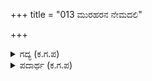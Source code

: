 +++
title = "013 ಮುರಹರನ ನೇಮದಲಿ"

+++

<details><summary>ಗದ್ಯ (ಕ.ಗ.ಪ) </summary>

13. ಕೃಷ್ಣನ ಅಪ್ಪಣೆಯಂತೆ ಮಯನು  ಹದಿನಾಲ್ಕು ತಿಂಗಳುಗಳಲ್ಲಿ  ಬಲು ಶ್ರೇಷ್ಠವಾದ ಸಭಾಮಂಟಪವನ್ನು ನಿರ್ಮಿಸಿಕೊಟ್ಟ. ಅವರಿಗೆ ಇವನು ಕೃತಜ್ಞನಲ್ಲವೇ ? ಅಲೆಅಲೆಯಾಗಿ ಕಿರಣಗಳನ್ನು ಹೊರಚೆಲ್ಲುವ ನಾನಾ ರತ್ನರಾಶಿಯಿಂದ ರಚಿಸಿದ ಶಿಲ್ಪ ಅದು. 'ದೇವತೆಗಳಿಗೂ ಅಂತಹ ಶಿಲ್ಪದ ರಚನೆ ಅಸಾಧ್ಯ ಶಿವ ಶಿವ !' ಎಂಬಂತಿತ್ತು ಆ ಸಭಾಭವನ.
</details>

<details><summary>ಪದಾರ್ಥ (ಕ.ಗ.ಪ) </summary>

ಮಯ-ರಾಕ್ಷಸರ ಶಿಲ್ಪಿ, ನೇಮ-ಅಪ್ಪಣೆ, ಲಹರಿ-ಅಲೆ, ಉತ್ಕರ-ರಾಶಿ  
ಮುರಹರ-ಕೃಷ್ಣ, ನೇಮದಲಿ-ಆಜ್ಞೆಯಂತೆ, ವಿಸ್ತರಿಸಿದನು-ವಿಸ್ತಾರವಾಗಿ ರಚಿಸಿದನು, ಅನಿಬರೆಗೆ-ಅಷ್ಟು ಜನರಿಗೆ, ಕೃತಜ್ಞ-ತನಗೆ, ಮೂಡಿದ ಉಪಕಾರವನ್ನು, ಸ್ಮರಿಸಿ ಕೊಳ್ಳುವವನು, ಲಹರಿ-ಅಲೆ, ರತ್ನೋತ್ಕರ-ರತ್ನಗಳ ರಾಶಿ, ದೇವರಿಗಸಾಧ್ಯವು-ದೇವತೆಗಳಿಂದಲೂ   
ಮಾಡಲು ಸಾಧ್ಯವಿಲ್ಲ.
</details>
